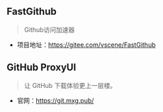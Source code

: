 

## FastGithub

> Github访问加速器

- 项目地址：https://gitee.com/vscene/FastGithub
## GitHub ProxyUI

> 让 GitHub 下载体验更上一层楼。

- 官网：https://git.mxg.pub/

